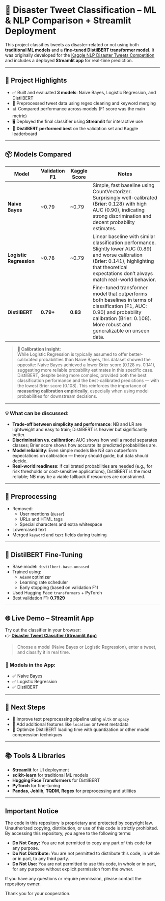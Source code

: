 # 🧠 Disaster Tweet Classification – ML & NLP Comparison + Streamlit Deployment

This project classifies tweets as disaster-related or not using both **traditional ML models** and a **fine-tuned DistilBERT transformer model**. It was originally developed for the [Kaggle NLP Disaster Tweets Competition](https://www.kaggle.com/competitions/nlp-getting-started) and includes a deployed **Streamlit app** for real-time prediction.

---

## 🚀 Project Highlights

- ✅ Built and evaluated **3 models**: Naive Bayes, Logistic Regression, and DistilBERT
- 🧪 Preprocessed tweet data using regex cleaning and keyword merging
- 📊 Compared performance across models (F1 score was the main metric)
- 🖥️ Deployed the final classifier using **Streamlit** for interactive use
- 🥇 **DistilBERT performed best** on the validation set and Kaggle leaderboard

---

## 📦 Models Compared

| Model              | Validation F1 | Kaggle Score | Notes |
|-------------------|---------------|--------------|-------|
| **Naive Bayes**        | ~0.79         | ~0.79        | Simple, fast baseline using CountVectorizer. Surprisingly well-calibrated (Brier: 0.128) with high AUC (0.90), indicating strong discrimination and decent probability estimates. |
| **Logistic Regression**| ~0.78         | ~0.79        | Linear baseline with similar classification performance. Slightly lower AUC (0.89) and worse calibration (Brier: 0.141), highlighting that theoretical expectations don’t always match real-world behavior. |
| **DistilBERT**         | **0.79+**     | **0.83**     | Fine-tuned transformer model that outperforms both baselines in terms of classification (F1, AUC: 0.90) and probability calibration (Brier: 0.108). More robust and generalizable on unseen data. |

> **📝 Calibration Insight:**  
> While Logistic Regression is typically assumed to offer better-calibrated probabilities than Naive Bayes, this dataset showed the opposite: Naive Bayes achieved a lower Brier score (0.128 vs. 0.141), suggesting more reliable probability estimates in this specific case.  
> DistilBERT, despite being more complex, provided both the best classification performance and the best-calibrated predictions — with the lowest Brier score (0.108). This reinforces the importance of **measuring calibration empirically**, especially when using model probabilities for downstream decisions.

---

### 💡 What can be discussed:

- **Trade-off between simplicity and performance**: NB and LR are lightweight and easy to train; DistilBERT is heavier but significantly better.
- **Discrimination vs. calibration**: AUC shows how well a model separates classes; Brier score shows how accurate its predicted probabilities are.
- **Model reliability**: Even simple models like NB can outperform expectations on calibration — theory should guide, but data should decide.
- **Real-world readiness**: If calibrated probabilities are needed (e.g., for risk thresholds or cost-sensitive applications), DistilBERT is the most reliable; NB may be a viable fallback if resources are constrained.


---

## 🧹 Preprocessing

- Removed:
  - User mentions (`@user`)
  - URLs and HTML tags
  - Special characters and extra whitespace
- Lowercased text
- Merged `keyword` and `text` fields during training

---

## 🧠 DistilBERT Fine-Tuning

- Base model: `distilbert-base-uncased`
- Trained using:
  - `AdamW` optimizer
  - Learning rate scheduler
  - Early stopping (based on validation F1)
- Used Hugging Face `transformers` + PyTorch
- Best validation F1: **0.7929**

---

## 🌐 Live Demo – Streamlit App

Try out the classifier in your browser:  
👉 **[Disaster Tweet Classifier (Streamlit App)](https://disastertweetclassifier.streamlit.app/)**

> Choose a model (Naive Bayes or Logistic Regression), enter a tweet, and classify it in real time.

### 🔧 Models in the App:
- ✅ Naive Bayes
- ✅ Logistic Regression
- ✅ DistilBERT

---

## 🧪 Next Steps

- 🧹 Improve text preprocessing pipeline using `nltk` or `spacy`
- 🔄 Add additional features like `location` or tweet metadata
- 🚀 Optimize DistilBERT loading time with quantization or other model compression techniques

---

## 📚 Tools & Libraries

- **Streamlit** for UI deployment
- **scikit-learn** for traditional ML models
- **Hugging Face Transformers** for DistilBERT
- **PyTorch** for fine-tuning
- **Pandas**, **Joblib**, **TQDM**, **Regex** for preprocessing and utilities

---

## Important Notice

The code in this repository is proprietary and protected by copyright law. Unauthorized copying, distribution, or use of this code is strictly prohibited. By accessing this repository, you agree to the following terms:

- **Do Not Copy:** You are not permitted to copy any part of this code for any purpose.
- **Do Not Distribute:** You are not permitted to distribute this code, in whole or in part, to any third party.
- **Do Not Use:** You are not permitted to use this code, in whole or in part, for any purpose without explicit permission from the owner.

If you have any questions or require permission, please contact the repository owner.

Thank you for your cooperation.

